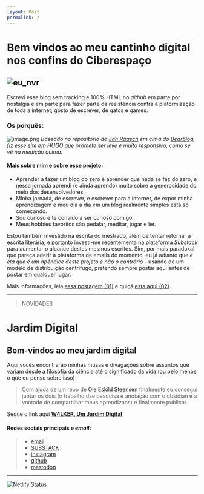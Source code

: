 ```yaml
---
layout: Post
permalink: /
---
```

# Bem vindos ao meu cantinho digital nos confins do Ciberespaço

## ![eu_nvr](https://i.postimg.cc/Dw9hrwgq/vilhenado.png)
Escrevi esse blog sem tracking e 100% HTML no *github* em parte por nostalgia e em parte para fazer parte da resistência contra a platormização de toda a internet; gosto de escrever, de gatos e games.


### Os porquês:

![image.png](https://i.postimg.cc/RhvYBMBg/image.png)
*Baseado no repositório do [Jan Raasch](https://github.com/janraasch) em cima do [Bearblog](https://bearblog.dev/), fiz esse site em HUGO que promete ser leve e muito responsivo, como se vê na medição acima.* 
#### Mais sobre mim e sobre esse projeto:
- Aprender a fazer um blog do zero é aprender que nada se faz do zero, e nessa jornada aprendi (e ainda aprendo) muito sobre a generosidade do meio dos desenvolvedores.
- Minha jornada, de escrever, e escrever para a internet, de expor minha aprendizagem e meu dia a dia em um blog realmente simples está só começando.
- Sou curioso e te convido a ser curioso comigo.
- Meus hobbies favoritos são pedalar, meditar, jogar e ler. 

Estou também investido na escrita do mestrado, além de tentar retornar à escrita literária, e portanto investi-me recentementa na plataforma *Substack* para aumentar o alcance destes mesmos escritos. 
Sim, por mais paradoxal que pareça aderir à plataforma de emails do momento, eu já adianto que *é ela que é um apêndice deste projeto e não o contrário* - usando de um modelo de distribuição centrífugo, pretendo sempre postar aqui antes de postar em qualquer lugar. 

Mais informações, leia [essa postagem (01)](https://w4lker.com.br/um-sopro-fresco-em-um-dia-quente/) e quiçá [esta aqui (02)](https://w4lker.com.br/sobre-esse-blog/).

---

>NOVIDADES
# Jardim Digital
## Bem-vindos ao meu jardim digital
Aqui vocês encontrarão minhas musas e divagações sobre assuntos que variam desde a filosofia da ciência até o significado da vida (ou pelo menos o que eu penso sobre isso)

>Com ajuda de um repo de [Ole Eskild Steensen](https://github.com/oleeskild/obsidian-digital-garden) finalmente eu consegui juntar os dois (o trabalho dse pesquisa e anotação com o obsidian e a vontade de compartilhar meus aprendizaos) e finalmente publicar.

Segue o link aqui **[W4LKER, Um Jardim Digital](https://jardim.w4lker.com.br/)**

#### Redes sociais principais e *email*:
>- [email](mailto:niilist@gmail.com)
>- [SUBSTACK](https://w4lker.substack.com/about)
>- [instagram](https://www.instagram.com/w4lker____/) 
>- [github](https://github.com/www4lker)
>- [mastodon](https://mastodon.social/@w4lker)

---
[![Netlify Status](https://api.netlify.com/api/v1/badges/88dd7812-ade5-4b4f-bf77-dcdb164e4b73/deploy-status)](https://app.netlify.com/sites/stately-sunburst-dbafe0/deploys)
